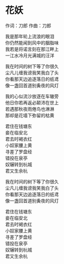 # 花妖

作词：刀郎
作曲：刀郎

我是那年轮上流浪的眼泪  
你仍然能闻到风中的胭脂味  
我若是将诺言刻在那江畔上  
一江水冷月光满城的汪洋  

我在时间的树下等了你很久  
尘凡儿缠我谤我笑我白了头  
你看那天边追逐落日的纸鸢  
像一盏回首道别夤夜的风灯  

我的心似流沙放逐在车辙旁  
他日你若再返必颠沛在世上  
若遇那秋夜雨倦鸟也淋淋  
那却是花墙下弥留的枯黄  

君住在钱塘东  
妾在临安北  
君去时褐衣红  
小奴家腰上黄  
寻差了罗盘经  
错投在泉亭  
奴辗转到杭城  
君又生余杭  

我在时间的树下等了你很久  
尘凡儿缠我谤我笑我白了头  
你看那天边追逐落日的纸鸢  
像一盏回首道别夤夜的风灯  

君住在钱塘东  
妾在临安北  
君去时褐衣红  
小奴家腰上黄  
寻差了罗盘经  
错投在泉亭  
奴辗转到杭城  
君又生余杭

